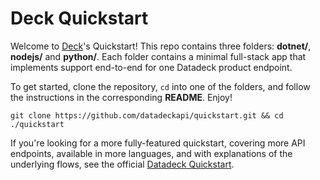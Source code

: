 # Deck Quickstart

Welcome to [Deck](https://deck.co)'s Quickstart! This repo contains three folders: **dotnet/**, **nodejs/** and **python/**. Each folder contains a minimal full-stack app that implements support end-to-end for one Datadeck product endpoint.

To get started, clone the repository, `cd` into one of the folders, and follow the instructions in the corresponding **README**. Enjoy! 

```
git clone https://github.com/datadeckapi/quickstart.git && cd ./quickstart
```

If you're looking for a more fully-featured quickstart, covering more API endpoints, available in more languages, and with explanations of the underlying flows, see the official [Datadeck Quickstart](https://docs.datadeck.co/docs/introduction).
